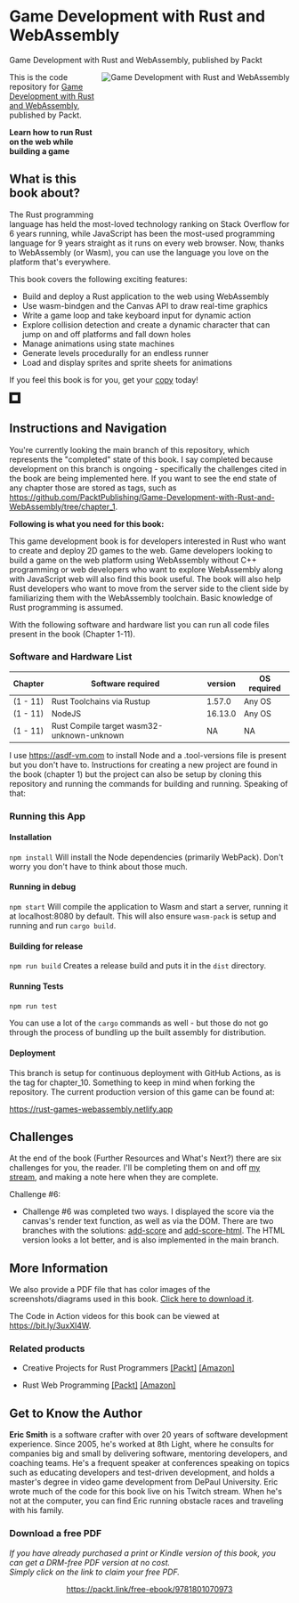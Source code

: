 


# Game Development with Rust and WebAssembly
Game Development with Rust and WebAssembly, published by Packt

<a href="https://www.packtpub.com/product/game-development-with-rust-and-webassembly/9781801070973"><img src="https://static.packt-cdn.com/products/9781801070973/cover/smaller" alt="Game Development with Rust and WebAssembly" height="256px" align="right"></a>

This is the code repository for [Game Development with Rust and WebAssembly](https://www.packtpub.com/product/game-development-with-rust-and-webassembly/9781801070973), published by Packt.

**Learn how to run Rust on the web while building a game**

## What is this book about?
The Rust programming language has held the most-loved technology ranking on Stack Overflow for 6 years running, while JavaScript has been the most-used programming language for 9 years straight as it runs on every web browser. Now, thanks to WebAssembly (or Wasm), you can use the language you love on the platform that's everywhere.

This book covers the following exciting features:

* Build and deploy a Rust application to the web using WebAssembly
* Use wasm-bindgen and the Canvas API to draw real-time graphics
* Write a game loop and take keyboard input for dynamic action
* Explore collision detection and create a dynamic character that can jump on and off platforms and fall down holes
* Manage animations using state machines
* Generate levels procedurally for an endless runner
* Load and display sprites and sprite sheets for animations

If you feel this book is for you, get your [copy](https://www.amazon.com/dp/1801070970) today!

<a href="https://www.packtpub.com/?utm_source=github&utm_medium=banner&utm_campaign=GitHubBanner"><img src="https://raw.githubusercontent.com/PacktPublishing/GitHub/master/GitHub.png" 
alt="https://www.packtpub.com/" border="5" /></a>

## Instructions and Navigation

You're currently looking the main branch of this repository, which represents the "completed" state of this book. I say completed because development on this branch is ongoing - specifically the challenges cited in the book are being implemented here. If you want to see the end state of any chapter those are stored as tags, such as https://github.com/PacktPublishing/Game-Development-with-Rust-and-WebAssembly/tree/chapter_1.

**Following is what you need for this book:**

This game development book is for developers interested in Rust who want to create and deploy 2D games to the web. Game developers looking to build a game on the web platform using WebAssembly without C++ programming or web developers who want to explore WebAssembly along with JavaScript web will also find this book useful. The book will also help Rust developers who want to move from the server side to the client side by familiarizing them with the WebAssembly toolchain. Basic knowledge of Rust programming is assumed.

With the following software and hardware list you can run all code files present in the book (Chapter 1-11).

### Software and Hardware List

| Chapter  | Software required                          | version | OS required |
|----------|--------------------------------------------|---------|-------------|
| (1 - 11) | Rust Toolchains via Rustup                 | 1.57.0  | Any OS      |
| (1 - 11) | NodeJS                                     | 16.13.0 | Any OS      |
| (1 - 11) | Rust Compile target wasm32-unknown-unknown | NA      | NA          |

I use https://asdf-vm.com to install Node and a .tool-versions file is present but you don't have to. Instructions for creating a new project are found in the book (chapter 1) but the project can also be setup by cloning this repository and running the commands for building and running. Speaking of that:

### Running this App

#### Installation

`npm install` Will install the Node dependencies (primarily WebPack). Don't worry you don't have to think about those much.

#### Running in debug

`npm start` Will compile the application to Wasm and start a server, running it at localhost:8080 by default. This will also ensure `wasm-pack` is setup and running and run `cargo build`.

#### Building for release

`npm run build` Creates a release build and puts it in the `dist` directory.

#### Running Tests

`npm run test`

You can use a lot of the `cargo` commands as well - but those do not go through the process of bundling up the built assembly for distribution. 

#### Deployment

This branch is setup for continuous deployment with GitHub Actions, as is the tag for chapter_10. Something to keep in mind when forking the repository. The current production version of this game can be found at:

https://rust-games-webassembly.netlify.app

## Challenges

At the end of the book (Further Resources and What's Next?) there are six challenges for you, the reader. I'll be completing them on and off [my stream](www.twitch.tv/paytonrules), and making a note here when they are complete.

Challenge #6:
- Challenge #6 was completed two ways. I displayed the score via the canvas's render text function, as well as via the DOM. There are two branches with the solutions: [add-score](https://github.com/PacktPublishing/Game-Development-with-Rust-and-WebAssembly/tree/add-score) and [add-score-html](https://github.com/PacktPublishing/Game-Development-with-Rust-and-WebAssembly/tree/add-score-via-html). The HTML version looks a lot better, and is also implemented in the main branch.

## More Information 
We also provide a PDF file that has color images of the screenshots/diagrams used in this book. [Click here to download it](https://static.packt-cdn.com/downloads/9781801070973_ColorImages.pdf).

The Code in Action videos for this book can be viewed at https://bit.ly/3uxXl4W.

### Related products <Other books you may enjoy>
* Creative Projects for Rust Programmers  [[Packt]](https://www.packtpub.com/product/creative-projects-for-rust-programmers/9781789346220) [[Amazon]](https://www.amazon.com/Creative-Projects-Rust-Programmers-WebAssembly/dp/1789346223)

* Rust Web Programming [[Packt]](https://www.packtpub.com/product/rust-web-programming/9781800560819) [[Amazon]](https://www.amazon.com/Rust-Web-Programming-hands-programming-dp-1800560818/dp/1800560818/ref=mt_other?_encoding=UTF8&me=&qid=)

## Get to Know the Author
**Eric Smith** is a software crafter with over 20 years of software development experience. Since 2005, he's worked at 8th Light, where he consults for companies big and small by delivering software, mentoring developers, and coaching teams. He's a frequent speaker at conferences speaking on topics such as educating developers and test-driven development, and holds a master's degree in video game development from DePaul University. Eric wrote much of the code for this book live on his Twitch stream. When he's not at the computer, you can find Eric running obstacle races and traveling with his family.

### Download a free PDF

 <i>If you have already purchased a print or Kindle version of this book, you can get a DRM-free PDF version at no cost.<br>Simply click on the link to claim your free PDF.</i>
<p align="center"> <a href="https://packt.link/free-ebook/9781801070973">https://packt.link/free-ebook/9781801070973 </a> </p>
